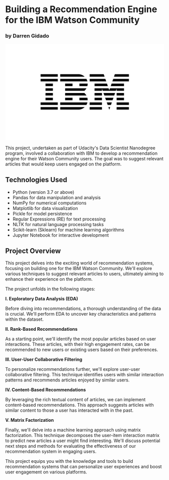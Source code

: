 # Building a Recommendation Engine for the IBM Watson Community
### by Darren Gidado
![jpg](images/ibm_logo_2400x1440.jpg)

This project, undertaken as part of Udacity's Data Scientist Nanodegree program, involved a collaboration with IBM to develop a recommendation engine for their Watson Community users. The goal was to suggest relevant articles that would keep users engaged on the platform.

## Technologies Used

* Python (version 3.7 or above)
* Pandas for data manipulation and analysis
* NumPy for numerical computations
* Matplotlib for data visualization
* Pickle for model persistence
* Regular Expressions (RE) for text processing
* NLTK for natural language processing tasks
* Scikit-learn (Sklearn) for machine learning algorithms
* Jupyter Notebook for interactive development

## Project Overview

This project delves into the exciting world of recommendation systems, focusing on building one for the IBM Watson Community. We'll explore various techniques to suggest relevant articles to users, ultimately aiming to enhance their experience on the platform.

The project unfolds in the following stages:

**I. Exploratory Data Analysis (EDA)**

Before diving into recommendations, a thorough understanding of the data is crucial. We'll perform EDA to uncover key characteristics and patterns within the dataset.

**II. Rank-Based Recommendations**

As a starting point, we'll identify the most popular articles based on user interactions. These articles, with their high engagement rates, can be recommended to new users or existing users based on their preferences.

**III. User-User Collaborative Filtering**

To personalize recommendations further, we'll explore user-user collaborative filtering. This technique identifies users with similar interaction patterns and recommends articles enjoyed by similar users.

**IV. Content-Based Recommendations**

By leveraging the rich textual content of articles, we can implement content-based recommendations. This approach suggests articles with similar content to those a user has interacted with in the past.

**V. Matrix Factorization**

Finally, we'll delve into a machine learning approach using matrix factorization. This technique decomposes the user-item interaction matrix to predict new articles a user might find interesting. We'll discuss potential next steps and methods for evaluating the effectiveness of our recommendation system in engaging users.

This project equips you with the knowledge and tools to build recommendation systems that can personalize user experiences and boost user engagement on various platforms.
